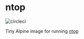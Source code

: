 # ntop

![circleci][circleci]

Tiny Alpine image for running [ntop](http://ntop.org)

[circleci]: https://img.shields.io/circleci/project/github/vektorcloud/ntop.svg "ntop"
